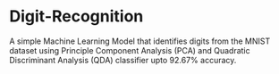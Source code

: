 # Digit-Recognition
A simple Machine Learning Model that identifies digits from the MNIST dataset using Principle Component Analysis (PCA) and Quadratic Discriminant Analysis (QDA) classifier upto 92.67% accuracy.
